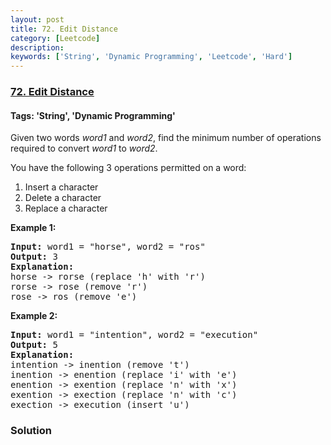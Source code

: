 ```yaml
---
layout: post
title: 72. Edit Distance
category: [Leetcode]
description: 
keywords: ['String', 'Dynamic Programming', 'Leetcode', 'Hard']
---
```

### [72. Edit Distance](https://leetcode.com/problems/edit-distance)

#### Tags: 'String', 'Dynamic Programming'

<div class="content__u3I1 question-content__JfgR"><div><p>Given two words <em>word1</em> and <em>word2</em>, find the minimum number of operations required to convert <em>word1</em> to <em>word2</em>.</p>
<p>You have the following 3 operations permitted on a word:</p>
<ol>
<li>Insert a character</li>
<li>Delete a character</li>
<li>Replace a character</li>
</ol>
<p><strong>Example 1:</strong></p>
<pre><strong>Input:</strong> word1 = "horse", word2 = "ros"
<strong>Output:</strong> 3
<strong>Explanation:</strong> 
horse -&gt; rorse (replace 'h' with 'r')
rorse -&gt; rose (remove 'r')
rose -&gt; ros (remove 'e')
</pre>
<p><strong>Example 2:</strong></p>
<pre><strong>Input:</strong> word1 = "intention", word2 = "execution"
<strong>Output:</strong> 5
<strong>Explanation:</strong> 
intention -&gt; inention (remove 't')
inention -&gt; enention (replace 'i' with 'e')
enention -&gt; exention (replace 'n' with 'x')
exention -&gt; exection (replace 'n' with 'c')
exection -&gt; execution (insert 'u')
</pre>
</div></div>

### Solution
